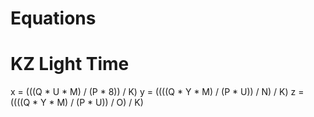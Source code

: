 # Equations

# KZ Light Time

x = (((Q * U * M) / (P * 8)) / K)
y = ((((Q * Y * M) / (P * U)) / N) / K)
z = ((((Q * Y * M) / (P * U)) / O) / K)
